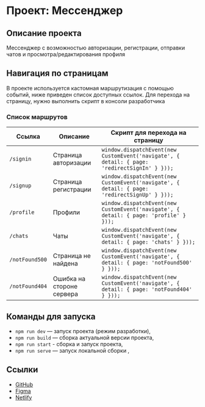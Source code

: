 # Проект: Мессенджер

## Описание проекта

Мессенджер с возможностью авторизации, регистрации, отправки чатов и просмотра/редактирования профиля

## Навигация по страницам

В проекте используется кастомная маршрутизация с помощью событий, ниже приведен список доступных ссылок. Для перехода на страницу, нужно выполнить скрипт в консоли разработчика

### Список маршрутов

| Ссылка | Описание | Скрипт для перехода на страницу                                    |
|------------|-----------------------|-------------------------------------------------------------------|
| `/signin`   | Страница авторизации        | `window.dispatchEvent(new CustomEvent('navigate', { detail: { page: 'redirectSignIn' } }));`   |
| `/signup`  | Страница регистрации  | `window.dispatchEvent(new CustomEvent('navigate', { detail: { page: 'redirectSignUp' } }));`  |
| `/profile` | Профили  | `window.dispatchEvent(new CustomEvent('navigate', { detail: { page: 'profile' } }));` |
| `/chats`    | Чаты                   | `window.dispatchEvent(new CustomEvent('navigate', { detail: { page: 'chats' } }));`    |
| `/notFound500`    | Страница не найдена                   | `window.dispatchEvent(new CustomEvent('navigate', { detail: { page: 'notFound500' } }));`    |
| `/notFound404`    | Ошибка на стороне сервера                   | `window.dispatchEvent(new CustomEvent('navigate', { detail: { page: 'notFound404' } }));`    |

## Команды для запуска

- `npm run dev` — запуск проекта (режим разработки),
- `npm run build` — сборка актуальной версии проекта,
- `npm run start` - сборка и запуск проекта,
- `npm run serve` — запуск локальной сборки ,

## Ссылки

- [GitHub](https://github.com/nikitayakovina/yandex_praktikum)
- [Figma](https://www.figma.com/design/ZPiFnVRrOhu9OxRZqZXZGh/Sprint_1?node-id=0-1&p=f&t=S8laBn2WVgdTwr92-0)
- [Netlify](https://roaring-hotteok-9aed2c.netlify.app/)

